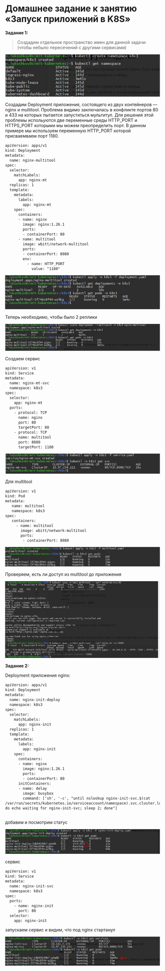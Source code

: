 # Домашнее задание к занятию «Запуск приложений в K8S»

**Задание 1:**


> Создадим отдельное пространство имен для данной задачи (чтобы небыло пересечений с другими сервисами)

![](https://github.com/lukoshkovve/NetologyDevOps/blob/main/K8S3/foto/1.JPG)

Создадим Deployment приложения, состоящего из двух контейнеров — nginx и multitool. Проблема видимо заключалась в конфликте портов 80 и 433 на которых пытается запуститься мультитул. Для решения этой проблемы испольуются две переменные среды HTTP_PORT и HTTPS_PORT которыми мы можем преопределить порт. В данном примере мы используем переменную HTTP_PORT которой присваемваем порт 1180.


```
apiVersion: apps/v1
kind: Deployment
metadata:
  name: nginx-multitool
spec:
  selector:
    matchLabels:
      app: nginx-mt
  replicas: 1
  template:
    metadata:
      labels:
        app: nginx-mt
    spec:
      containers:
      - name: nginx
        image: nginx:1.26.1
        ports:
        - containerPort: 80
      - name: multitool
        image: wbitt/network-multitool
        ports:
        - containerPort: 8080
        env: 
          - name: HTTP_PORT
            value: "1180"
```
![](https://github.com/lukoshkovve/NetologyDevOps/blob/main/K8S3/foto/2.JPG)

Теперь необходимо, чтобы было 2 реплики 

![](https://github.com/lukoshkovve/NetologyDevOps/blob/main/K8S3/foto/3.JPG)

Создаем сервис 

```
apiVersion: v1
kind: Service
metadata:
  name: nginx-mt-svc
  namespace: k8s3
spec:
  selector:
    app: nginx-mt
  ports:
    - protocol: TCP
      name: nginx
      port: 80
      targetPort: 80    
    - protocol: TCP
      name: multitool
      port: 8080
      targetPort: 1180
```
![](https://github.com/lukoshkovve/NetologyDevOps/blob/main/K8S3/foto/4.JPG)

Для multitool
```
apiVersion: v1
kind: Pod
metadata:
   name: multitool
   namespace: k8s3
spec:
   containers:
     - name: multitool
       image: wbitt/network-multitool
       ports:
        - containerPort: 8080
```

![](https://github.com/lukoshkovve/NetologyDevOps/blob/main/K8S3/foto/5.JPG)

Проверяем, есть ли доступ из multitool до приложения

![](https://github.com/lukoshkovve/NetologyDevOps/blob/main/K8S3/foto/6.JPG)


**Задание 2:**

Deployment приложения nginx:
```
apiVersion: apps/v1
kind: Deployment
metadata:
  name: nginx-init-deploy
  namespace: k8s3
spec:
  selector:
    matchLabels:
      app: nginx-init
  replicas: 1
  template:
    metadata:
      labels:
        app: nginx-init
    spec:
      containers:
      - name: nginx
        image: nginx:1.26.1
        ports:
        - containerPort: 80
      initContainers:
      - name: delay
        image: busybox
        command: ['sh', '-c', "until nslookup nginx-init-svc.$(cat /var/run/secrets/kubernetes.io/serviceaccount/namespace).svc.cluster.local; do echo waiting for nginx-init-svc; sleep 2; done"]


```
добавим и посмотрим статус

![](https://github.com/lukoshkovve/NetologyDevOps/blob/main/K8S3/foto/7.JPG)


сервис 
```
apiVersion: v1
kind: Service
metadata:
  name: nginx-init-svc
  namespace: k8s3
spec:
  ports:
    - name: nginx-init
      port: 80
  selector:
    app: nginx-init
```
запускаем сервис и видим, что под nginx стартанул

![](https://github.com/lukoshkovve/NetologyDevOps/blob/main/K8S3/foto/8.JPG)



